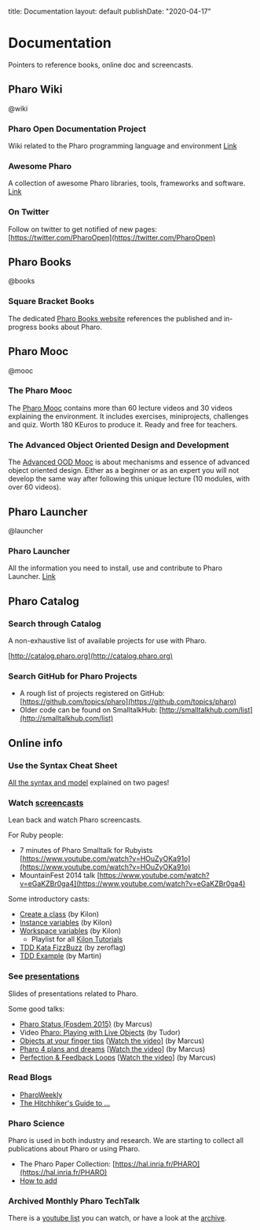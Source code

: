 title: Documentation
layout: default
publishDate: "2020-04-17"

# Documentation

<div class="teaser">

Pointers to reference books, online doc and screencasts.
</div>



<div class="row"><div class="col-md-4 col-title">

## Pharo Wiki

@wiki

</div><div class="col-md-8">


### Pharo Open Documentation Project

Wiki related to the Pharo programming language and environment
[Link](https://github.com/pharo-open-documentation/pharo-wiki)

### Awesome Pharo

A collection of awesome Pharo libraries, tools, frameworks and software. [Link](https://github.com/pharo-open-documentation/awesome-pharo)

### On Twitter

Follow on twitter to get notified of new pages: [https://twitter.com/PharoOpen](https://twitter.com/PharoOpen)

</div></div>



<div class="row"><div class="col-md-4 col-title">

## Pharo Books

@books

</div><div class="col-md-8">


### Square Bracket Books

The dedicated [Pharo Books website](http://books.pharo.org/) references the published and in-progress books about Pharo.

</div></div>


<div class="row"><div class="col-md-4 col-title">

## Pharo Mooc

@mooc

</div><div class="col-md-8">


### The Pharo Mooc

The [Pharo Mooc](http://mooc.pharo.org) contains more than 60 lecture videos and 30 videos explaining the environment. It includes exercises, miniprojects, challenges and quiz. Worth 180 KEuros to produce it. Ready and free for teachers. 

### The Advanced Object Oriented Design and Development
The [Advanced OOD Mooc](https://advanced-design-mooc.pharo.org/) is about mechanisms and essence of advanced object oriented design. Either as a beginner or as an expert you will not develop the same way after following this unique lecture (10 modules, with over 60 videos).

</div></div>


<div class="row"><div class="col-md-4 col-title">


## Pharo Launcher

@launcher

</div><div class="col-md-8">


### Pharo Launcher

All the information you need to install, use and contribute to Pharo Launcher. [Link](https://pharo-project.github.io/pharo-launcher/) 

</div></div>


<div class="row"><div class="col-md-4 col-title">


## Pharo Catalog

</div><div class="col-md-8">


### Search through Catalog

A non-exhaustive list of available projects for use with Pharo.

[http://catalog.pharo.org](http://catalog.pharo.org)
### Search GitHub for Pharo Projects

- A rough list of projects registered on GitHub: [https://github.com/topics/pharo](https://github.com/topics/pharo)
- Older code can be found on SmalltalkHub: [http://smalltalkhub.com/list](http://smalltalkhub.com/list)

</div></div>


<div class="row"><div class="col-md-4 col-title">

## Online info


</div><div class="col-md-8">


### Use the Syntax Cheat Sheet

[All the syntax and model](http://files.pharo.org/media/pharoCheatSheet.pdf) explained on two pages!



### Watch [screencasts](https://www.youtube.com/channel/UCp3mNigANqkesFzdm058bvw)

Lean back and watch Pharo screencasts.

For Ruby people:
- 7 minutes of Pharo Smalltalk for Rubyists [https://www.youtube.com/watch?v=HOuZyOKa91o](https://www.youtube.com/watch?v=HOuZyOKa91o)
- MountainFest 2014 talk [https://www.youtube.com/watch?v=eGaKZBr0ga4](https://www.youtube.com/watch?v=eGaKZBr0ga4) 


Some introductory casts:
- [Create a class](https://www.youtube.com/watch?v=0xF4fnGaE2w) \(by Kilon\)
- [Instance variables](https://www.youtube.com/watch?v=gSmlsarDMEQ) \(by Kilon\)
- [Workspace variables](https://www.youtube.com/watch?v=J015tc6q6sY) \(by Kilon\)
  - Playlist for all [Kilon Tutorials](https://www.youtube.com/watch?v=Ol5ivaEATLQ&list=PLqbtQ7OkSta0ULYAd7Qdxof851ybh-_m_)
- [TDD Kata FizzBuzz](https://www.youtube.com/watch?v=BV86r2k6QI8) \(by zeroflag\)
- [TDD Example](https://www.youtube.com/watch?v=aO4iYSNJxY4) \(by Martin\)


### See [presentations](http://www.slideshare.net/pharoproject/)

Slides of presentations related to Pharo.

Some good talks:
- [Pharo Status \(Fosdem 2015\)](http://www.slideshare.net/MarcusDenker/2015-fosdempharo) \(by Marcus\)
- Video [Pharo: Playing with Live Objects](http://vimeo.com/channels/ndc2014/97315968) \(by Tudor\)
- [Objects at your finger tips](http://www.slideshare.net/pharoproject/pharo-objects-at-your-fingertips-34086263) \[[Watch the video](http://www.youtube.com/watch?v=xhPlUaXpCU4)\] \(by Marcus\)
- [Pharo 4 plans and dreams](http://www.slideshare.net/pharoproject/pharo4-plans-and-dreams) \[[Watch the video](https://www.youtube.com/watch?v=mUV9E03u52g)\] \(by Marcus\)
- [Perfection & Feedback Loops](http://www.slideshare.net/MarcusDenker/perfection-feedback-loops-or-why-worse-is-better-65540840) \[[Watch the video](https://www.youtube.com/watch?v=LRFLdWG24Mk)\] \(by Marcus\)


### Read Blogs

- [PharoWeekly](http://pharoweekly.wordpress.com)
- [The Hitchhiker's Guide to ...](http://astares.blogspot.fr)


### Pharo Science

Pharo is used in both industry and research. We are starting to collect all publications about Pharo or using Pharo.
- The Pharo Paper Collection: [https://hal.inria.fr/PHARO](https://hal.inria.fr/PHARO)
- [How to add](/web/PharoPublications)

</div></div>

### Archived Monthly Pharo TechTalk

There is a [youtube list](https://www.youtube.com/playlist?list=PL4actYd6bfnx8l8cqYWhdNB6gJgRvk5sH) you can watch, or have a look at the [archive](TechTalk).
